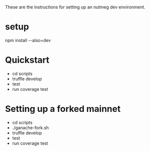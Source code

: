 These are the instructions for setting up an nutmeg dev environment.

# setup

 npm install --also=dev

# Quickstart

- cd scripts
- truffle develop
- test
- run coverage test

# Setting up a forked mainnet

- cd scripts
- ./ganache-fork.sh
- truffle develop
- test
- run coverage test
